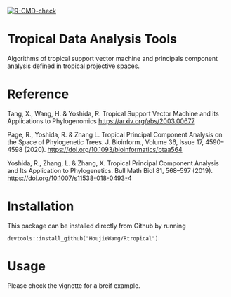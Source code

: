 <!-- badges: start -->
[![R-CMD-check](https://github.com/grady/Rtropical/workflows/R-CMD-check/badge.svg)](https://github.com/grady/Rtropical/actions)
<!-- badges: end -->

# Tropical Data Analysis Tools
Algorithms of tropical support vector machine and principals component analysis defined in tropical projective spaces.

# Reference 
Tang, X., Wang, H. & Yoshida, R. Tropical Support Vector Machine and its Applications to Phylogenomics https://arxiv.org/abs/2003.00677

Page, R., Yoshida, R. & Zhang L. Tropical Principal Component Analysis on the Space of Phylogenetic Trees. J. Bioinform., Volume 36, Issue 17, 4590–4598 (2020). https://doi.org/10.1093/bioinformatics/btaa564

Yoshida, R., Zhang, L. & Zhang, X. Tropical Principal Component Analysis and Its Application to Phylogenetics. Bull Math Biol 81, 568–597 (2019). https://doi.org/10.1007/s11538-018-0493-4

# Installation 
This package can be installed directly from Github by running
```{r}
devtools::install_github("HoujieWang/Rtropical")
``` 
# Usage 
Please check the vignette for a breif example.

